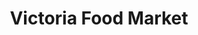 ---
title: "Victoria Food Market"
url: /new-westminster/victoria-food-market/
shop: Lebensmittel
---